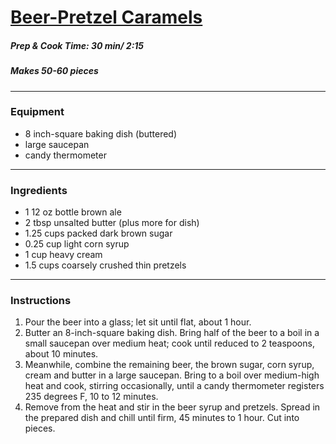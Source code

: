 # [Beer-Pretzel Caramels](https://www.foodnetwork.com/recipes/food-network-kitchen/beer-pretzel-caramels-recipe-1973627) 

##### Prep & Cook Time: 30 min/ 2:15 
##### Makes 50-60 pieces 
----------------- 
### Equipment
* 8 inch-square baking dish (buttered)
* large saucepan 
* candy thermometer 
-------------- 
### Ingredients 
* 1 12 oz bottle brown ale 
* 2 tbsp unsalted butter (plus more for dish) 
* 1.25 cups packed dark brown sugar 
* 0.25 cup light corn syrup 
* 1 cup heavy cream 
* 1.5 cups coarsely crushed thin pretzels 
---------------- 
### Instructions 
1. Pour the beer into a glass; let sit until flat, about 1 hour. 
2. Butter an 8-inch-square baking dish. Bring half of the beer to a boil in a small saucepan over medium heat; cook until reduced to 2 teaspoons, about 10 minutes. 
3. Meanwhile, combine the remaining beer, the brown sugar, corn syrup, cream and butter in a large saucepan. Bring to a boil over medium-high heat and cook, stirring occasionally, until a candy thermometer registers 235 degrees F, 10 to 12 minutes. 
4. Remove from the heat and stir in the beer syrup and pretzels. Spread in the prepared dish and chill until firm, 45 minutes to 1 hour. Cut into pieces.
